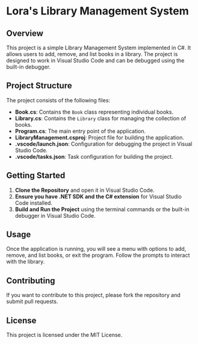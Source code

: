 # Lora's Library Management System

## Overview

This project is a simple Library Management System implemented in C#. It allows users to add, remove, and list books in a library. The project is designed to work in Visual Studio Code and can be debugged using the built-in debugger.

## Project Structure

The project consists of the following files:

- **Book.cs**: Contains the `Book` class representing individual books.
- **Library.cs**: Contains the `Library` class for managing the collection of books.
- **Program.cs**: The main entry point of the application.
- **LibraryManagement.csproj**: Project file for building the application.
- **.vscode/launch.json**: Configuration for debugging the project in Visual Studio Code.
- **.vscode/tasks.json**: Task configuration for building the project.

## Getting Started

1. **Clone the Repository** and open it in Visual Studio Code.
2. **Ensure you have .NET SDK and the C# extension** for Visual Studio Code installed.
3. **Build and Run the Project** using the terminal commands or the built-in debugger in Visual Studio Code.

## Usage

Once the application is running, you will see a menu with options to add, remove, and list books, or exit the program. Follow the prompts to interact with the library.

## Contributing

If you want to contribute to this project, please fork the repository and submit pull requests.

## License

This project is licensed under the MIT License.
